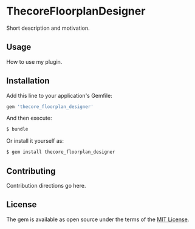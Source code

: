# ThecoreFloorplanDesigner
Short description and motivation.

## Usage
How to use my plugin.

## Installation
Add this line to your application's Gemfile:

```ruby
gem 'thecore_floorplan_designer'
```

And then execute:
```bash
$ bundle
```

Or install it yourself as:
```bash
$ gem install thecore_floorplan_designer
```

## Contributing
Contribution directions go here.

## License
The gem is available as open source under the terms of the [MIT License](https://opensource.org/licenses/MIT).
